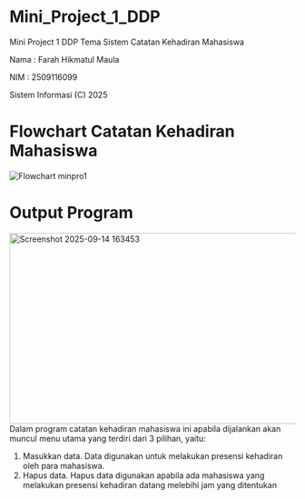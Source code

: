 # Mini_Project_1_DDP
Mini Project 1 DDP Tema Sistem Catatan Kehadiran Mahasiswa
  
Nama : Farah Hikmatul Maula
  
  NIM  : 2509116099
  
  Sistem Informasi (C) 2025 

# Flowchart Catatan Kehadiran Mahasiswa
![Flowchart minpro1](https://github.com/user-attachments/assets/f238ebe1-83d7-465a-93ea-ce51ead0da48)

# Output Program
<img width="1222" height="336" alt="Screenshot 2025-09-14 163453" src="https://github.com/user-attachments/assets/299323d5-73fe-4679-8c20-2ae1221bb1a9" />
Dalam program catatan kehadiran mahasiswa ini apabila dijalankan akan muncul menu utama yang terdiri dari 3 pilihan, yaitu:

1. Masukkan data. Data digunakan untuk melakukan presensi kehadiran oleh para mahasiswa.
  2. Hapus data. Hapus data digunakan apabila ada mahasiswa yang melakukan presensi kehadiran datang melebihi jam yang ditentukan

